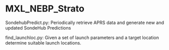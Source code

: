 # MXL_NEBP_Strato

SondehubPredict.py:  Periodically retrieve APRS data and generate new and updated SondeHub Predictions

find_launchloc.py: Given a set of launch parameters and a target location determine suitable launch locations.
